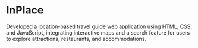 # InPlace
Developed a location-based travel guide web application using HTML, CSS, and JavaScript, integrating interactive maps and a search feature for users to explore attractions, restaurants, and accommodations.
